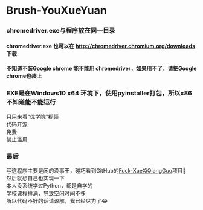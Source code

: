# Brush-YouXueYuan

### chromedriver.exe与程序放在同一目录 ###
#### chromedriver.exe 也可以在 http://chromedriver.chromium.org/downloads 下载 ####
#### 不知道不装Google chrome 能不能用 chromedriver，如果用不了，请把Google chrome也装上 ####
### EXE是在Windows10 x64 环境下，使用pyinstaller打包，所以x86不知道能不能运行 ###
  
只用来看“优学院”视频  
代码开源  
免费  
禁止滥用  
  
  
### 最后 ###  
写这程序主要是闲的没事干，碰巧看到GitHub的[Fuck-XueXiQiangGuo](https://github.com/fuck-xuexiqiangguo/Fuck-XueXiQiangGuo)项目🤪  
然后就想自己也实现一下  
本人没系统学过Python，都是自学的  
学校课程排满，导致空闲时间不多  
所以代码不好的话请谅解，我已经尽力了😂
